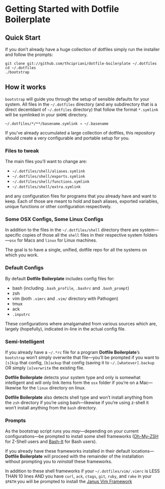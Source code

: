 # Getting Started with Dotfile Boilerplate

## Quick Start

If you don&#8217;t already have a huge collection of dotfiles simply run the 
installer and follow the prompts:

```
git clone git://github.com/thcipriani/dotfile-boilerplate ~/.dotfiles
cd ~/.dotfiles
./bootstrap
```

## How it works

`bootstrap` will guide you through the setup of sensible defaults for your system.
All files in the `~/.dotfiles` directory (and any subdirectory that is a direct decentdant 
of `~/.dotfiles` directory) that follow the format `*.symlink` will be symlinked in 
your `$HOME` directory.

```
~/.dotfiles/*/**/basename.symlink → ~/.basename
```

If you&#8217;ve already accumulated a large collection of dotfiles, 
this repository should create a very configurable and portable setup for you.

### Files to tweak

The main files you&#8217;ll want to change are: 

- `~/.dotfiles/shell/aliases.symlink`
- `~/.dotfiles/shell/exports.symlink`
- `~/.dotfiles/shell/functions.symlink`
- `~/.dotfiles/shell/extra.symlink`

and any configuration files for programs that you already have and want to 
keep. Each of those are meant to hold and bash aliases, exported variables, 
unique functions or other configuration respectively.

### Some OSX Configs, Some Linux Configs

In addition to the files in the `~/.dotfiles/shell` directory there are 
system&#8212;specific copies of those all the `shell` files in their respective 
system folders&#8212;`osx` for Macs and `linux` for Linux machines.

The goal is to have a single, unified, dotfile repo for all the systems on which you work.

### Default Configs

By default **Dotfile Boilerplate** includes config files for:

- bash (including `.bash_profile`, `.bashrc` and `.bash_prompt`)
- zsh
- vim (both `.vimrc` and `.vim/` directory with Pathogen)
- tmux
- ack
- `.inputrc`

These configurations where amalgamated from various sources which are, largely (hopefully),
indicated in-line in the actual config file.

### Semi-Intelligent

If you already have a `~/.*rc` file for a program **Dotfile Boilerplate**&#8217;s 
`bootstrap` won&#8217;t simply overwrite that file&#8212;you&#8217;ll be 
prompted if you want to `[s]kip` that config, `[b]ackup` that config (saving 
it to `~/.[whatever].backup` OR simply `[o]verwrite` the existing file.

**Dotfile Boilerplate** detects your system type and only is somewhat intelligent 
and will only link items form the `osx` folder if you&#8217;re on a Mac&#8212;likewise
for the `linux` directory on linux.

**Dotfile Boilerplate** also detects shell type and won&#8217;t install anything
from the `zsh` directory if you&#8217;re using bash&#8212;likewise if you&#8217;re
using z-shell it won&#8217;t install anything from the `bash` directory.

### Prompts

As the bootstrap script runs you _may_&#8212;depending on your current configurations&#8212;be
prompted to install some shell frameworks ([Oh-My-ZSH](http://github.com/robbyrussell/oh-my-zsh/) for Z-Shell users
and [Bash-It](https://github.com/revans/bash-it) for Bash users).

If you already have these frameworks installed in their default locations&#8212;**Dotfile Boilerplate**
will proceed with the remainder of the installation without prompting you to
_reinstall_ these frameworks.

In addition to these shell frameworks if your `~/.dotfiles/vim/.vimrc` is LESS 
THAN 10 lines AND you have `curl`, `ack`, `ctags`, `git`, `ruby`, and `rake` in your
`$PATH` you will be prompted to install the [Janus Vim Framework](https://github.com/carlhuda/janus)
